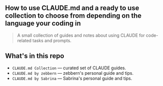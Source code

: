 ## How to use CLAUDE.md and a ready to use collection to choose from depending on the language your coding in 

> A small collection of guides and notes about using CLAUDE for code-related tasks and prompts.

## What's in this repo

* `CLAUDE.md Collection` — curated set of CLAUDE guides.
* `CLAUDE.md by zebbern` — zebbern's personal guide and tips.
* `CLAUDE.md by Sabrina` — Sabrina's personal guide and tips.

